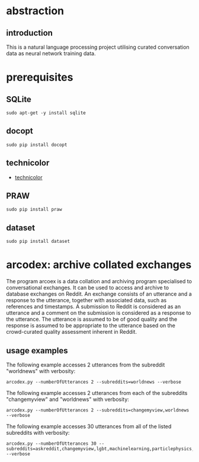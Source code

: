 # abstraction

## introduction

This is a natural language processing project utilising curated conversation data as neural network training data.

# prerequisites

## SQLite

    sudo apt-get -y install sqlite

## docopt

    sudo pip install docopt

## technicolor

- [technicolor](https://github.com/wdbm/technicolor)

## PRAW

    sudo pip install praw

## dataset

    sudo pip install dataset

# arcodex: archive collated exchanges

The program arcoex is a data collation and archiving program specialised to conversational exchanges. It can be used to access and archive to database exchanges on Reddit. An exchange consists of an utterance and a response to the utterance, together with associated data, such as references and timestamps. A submission to Reddit is considered as an utterance and a comment on the submission is considered as a response to the utterance. The utterance is assumed to be of good quality and the response is assumed to be appropriate to the utterance based on the crowd-curated quality assessment inherent in Reddit.

## usage examples

The following example accesses 2 utterances from the subreddit "worldnews" with verbosity:

    arcodex.py --numberOfUtterances 2 --subreddits=worldnews --verbose

The following example accesses 2 utterances from each of the subreddits "changemyview" and "worldnews" with verbosity:

    arcodex.py --numberOfUtterances 2 --subreddits=changemyview,worldnews --verbose

The following example accesses 30 utterances from all of the listed subreddits with verbosity:

    arcodex.py --numberOfUtterances 30 --subreddits=askreddit,changemyview,lgbt,machinelearning,particlephysics,technology,worldnews --verbose
